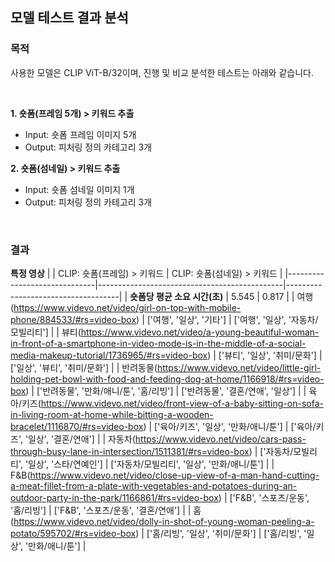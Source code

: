 ## 모델 테스트 결과 분석
### 목적
사용한 모델은 CLIP ViT-B/32이며,
진행 및 비교 분석한 테스트는 아래와 같습니다.

<br/>

**1. 숏폼(프레임 5개) > 키워드 추출<br/>**
- Input: 숏폼 프레임 이미지 5개<br/>
- Output: 피처링 정의 카테고리 3개

**2. 숏폼(섬네일) > 키워드 추출<br/>**
- Input: 숏폼 섬네일 이미지 1개<br/>
- Output: 피처링 정의 카테고리 3개

<br/>

### 결과
**특정 영상**
|                              | CLIP: 숏폼(프레임) > 키워드                                         | CLIP: 숏폼(섬네일) > 키워드                     | 
|------------------------------|----------------------------------------------|------------------------------------|
| **숏폼당 평균 소요 시간(초)**             | 5.545                                        | 0.817                             |
| 여행(https://www.videvo.net/video/girl-on-top-with-mobile-phone/884533/#rs=video-box)                        | ['여행', '일상', '기타']                         | ['여행', '일상', '자동차/모빌리티']    |
| 뷰티(https://www.videvo.net/video/a-young-beautiful-woman-in-front-of-a-smartphone-in-video-mode-is-in-the-middle-of-a-social-media-makeup-tutorial/1736965/#rs=video-box) | ['뷰티', '일상', '취미/문화']   | ['일상', '뷰티', '취미/문화']       |
| 반려동물(https://www.videvo.net/video/little-girl-holding-pet-bowl-with-food-and-feeding-dog-at-home/1166918/#rs=video-box)   | ['반려동물', '만화/애니/툰', '홈/리빙']                  | ['반려동물', '결혼/연애', '일상']          |
| 육아/키즈(https://www.videvo.net/video/front-view-of-a-baby-sitting-on-sofa-in-living-room-at-home-while-bitting-a-wooden-bracelet/1116870/#rs=video-box)  | ['육아/키즈', '일상', '만화/애니/툰']              | ['육아/키즈', '일상', '결혼/연애']    |
| 자동차(https://www.videvo.net/video/cars-pass-through-busy-lane-in-intersection/1511381/#rs=video-box)   | ['자동차/모빌리티', '일상', '스타/연예인']                 | ['자동차/모빌리티', '일상', '만화/애니/툰']           |
| F&B(https://www.videvo.net/video/close-up-view-of-a-man-hand-cutting-a-meat-fillet-from-a-plate-with-vegetables-and-potatoes-during-an-outdoor-party-in-the-park/1166861/#rs=video-box)   | ['F&B', '스포츠/운동', '홈/리빙']                | ['F&B', '스포츠/운동', '결혼/연애']           |
| 홈(https://www.videvo.net/video/dolly-in-shot-of-young-woman-peeling-a-potato/595702/#rs=video-box)   | ['홈/리빙', '일상', '취미/문화']                    | ['홈/리빙', '일상', '만화/애니/툰']               |
